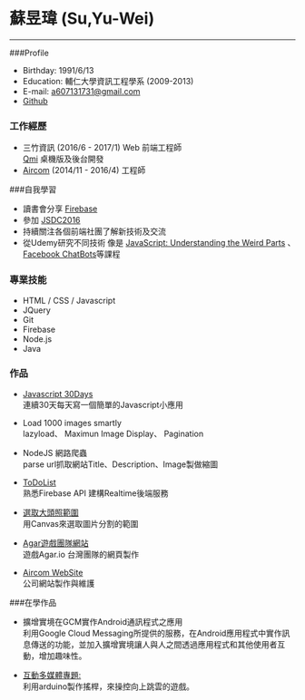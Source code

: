蘇昱瑋 (Su,Yu-Wei)
=======
-------
###Profile
* Birthday: 1991/6/13  
* Education: 輔仁大學資訊工程學系 (2009-2013)
* E-mail: a607131731@gmail.com  
* [Github](https://github.com/SuYuWei/)  

### 工作經歷
* 三竹資訊 (2016/6 - 2017/1) Web 前端工程師  
[Qmi](https://www.qmi.emome.net/) 桌機版及後台開發
* [Aircom](http://www.aircom4u.com/) (2014/11 - 2016/4) 工程師

###自我學習
* 讀書會分享 [Firebase](http://slides.com/suyuwei/deck#/)
* 參加 [JSDC2016](http://2016.jsdc.tw/agenda.html) 
* 持續關注各個前端社團了解新技術及交流
* 從Udemy研究不同技術 
像是 [JavaScript: Understanding the Weird Parts](https://www.udemy.com/understand-javascript/?siteID=ETbQ5kidDa0-_ueIUZXnplsxnFKlFuyE4w&LSNPUBID=ETbQ5kidDa0#/reviews) 、 [Facebook ChatBots](https://www.udemy.com/chatbots-how-to-make-chat-bot-for-facebook-messenger/learn/v4/overview)等課程

### 專業技能
* HTML / CSS / Javascript
* JQuery
* Git
* Firebase
* Node.js
* Java

### 作品

* [Javascript 30Days](https://suyuwei.github.io/javascript30days/)  
連續30天每天寫一個簡單的Javascript小應用

* Load 1000 images smartly  
lazyload、
Maximun Image Display、
Pagination

* NodeJS 網路爬蟲  
parse url抓取網站Title、Description、Image製做縮圖

* [ToDoList](https://suyuwei.github.io/ToDoList/)  
熟悉Firebase API 建構Realtime後端服務

* [選取大頭照範圍](https://codepen.io/YuWeiSu/pen/XKpKNr)  
用Canvas來選取圖片分割的範圍

* [Agar遊戲團隊網站](https://agar-pokertaiwan.rhcloud.com/)  
遊戲Agar.io 台灣團隊的網頁製作

* [Aircom WebSite](http://www.aircom4u.com/)  
公司網站製作與維護


###在學作品

* 擴增實境在GCM實作Android通訊程式之應用  
利用Google Cloud Messaging所提供的服務，在Android應用程式中實作訊息傳送的功能，並加入擴增實境讓人與人之間透過應用程式和其他使用者互動，增加趣味性。

* [互動多媒體專題: ](https://www.youtube.com/watch?v=0XdyCJ-FSuk&feature=youtu.be)  
利用arduino製作搖桿，來操控向上跳雲的遊戲。


